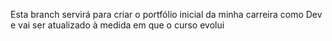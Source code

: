 Esta branch servirá para criar o portfólio inicial da minha carreira como Dev e vai ser atualizado à medida em que o curso evolui
